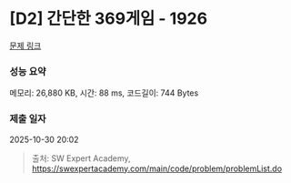 # [D2] 간단한 369게임 - 1926 

[문제 링크](https://swexpertacademy.com/main/code/problem/problemDetail.do?contestProbId=AV5PTeo6AHUDFAUq) 

### 성능 요약

메모리: 26,880 KB, 시간: 88 ms, 코드길이: 744 Bytes

### 제출 일자

2025-10-30 20:02



> 출처: SW Expert Academy, https://swexpertacademy.com/main/code/problem/problemList.do
